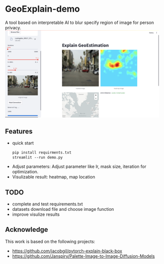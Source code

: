 # GeoExplain-demo
A tool based on interpretable AI to blur specify region of image for person privacy.
![](cover.png)

## Features
- quick start
    ```
    pip install requirments.txt
    streamlit --run demo.py
    ```
- Adjust parameters: Adjust parameter like lr, mask size, iteration for optimization.
- Visulizable result: heatmap, map location

## TODO
- complete and test requirements.txt
- datasets download file and choose image function
- improve visulize results

## Acknowledge
This work is based on the following projects:

- https://github.com/jacobgil/pytorch-explain-black-box
- https://github.com/Janspiry/Palette-Image-to-Image-Diffusion-Models
